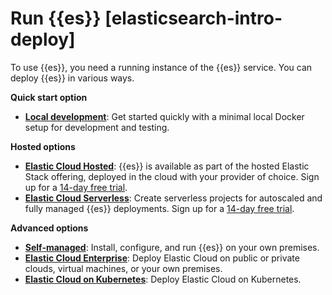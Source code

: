 # Run {{es}} [elasticsearch-intro-deploy]

To use {{es}}, you need a running instance of the {{es}} service. You can deploy {{es}} in various ways.

**Quick start option**

* [**Local development**](../../../solutions/search/get-started.md): Get started quickly with a minimal local Docker setup for development and testing.

**Hosted options**

* [**Elastic Cloud Hosted**](../../../deploy-manage/deploy/elastic-cloud/create-an-organization.md): {{es}} is available as part of the hosted Elastic Stack offering, deployed in the cloud with your provider of choice. Sign up for a [14-day free trial](https://cloud.elastic.co/registration).
* [**Elastic Cloud Serverless**](https://docs.elastic.co/serverless/general/sign-up-trial): Create serverless projects for autoscaled and fully managed {{es}} deployments. Sign up for a [14-day free trial](https://cloud.elastic.co/serverless-registration).

**Advanced options**

* [**Self-managed**](../../../deploy-manage/deploy/self-managed/installing-elasticsearch.md#elasticsearch-deployment-options): Install, configure, and run {{es}} on your own premises.
* [**Elastic Cloud Enterprise**](/deploy-manage/deploy/cloud-enterprise.md): Deploy Elastic Cloud on public or private clouds, virtual machines, or your own premises.
* [**Elastic Cloud on Kubernetes**](../../../deploy-manage/deploy/cloud-on-k8s.md): Deploy Elastic Cloud on Kubernetes.
